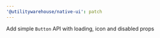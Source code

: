 ```yaml
---
'@utilitywarehouse/native-ui': patch
---
```


Add simple `Button` API with loading, icon and disabled props
